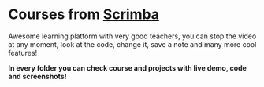 # Courses from [Scrimba](https://scrimba.com/dashboard#overview)

Awesome learning platform with very good teachers, you can stop the video at any moment, look at the code, change it, save a note and many more cool features!

<strong>In every folder you can check course and projects with live demo, code and screenshots!</strong>